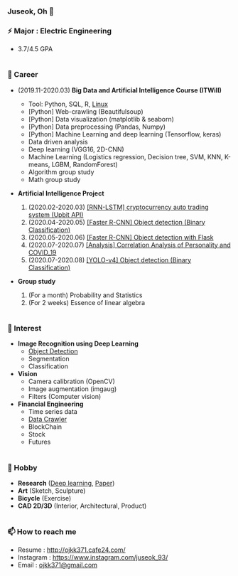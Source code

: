 ### Juseok, Oh 👋

### ⚡ Major : Electric Engineering
  - 3.7/4.5 GPA
  
#
### 🔭 Career
  
  - (2019.11-2020.03) **Big Data and Artificial Intelligence Course (ITWill)**
    - Tool: Python, SQL, R, [Linux](https://github.com/ojkk371/Ubuntu)
    - [Python] Web-crawling (Beautifulsoup)
    - [Python] Data visualization (matplotlib & seaborn)
    - [Python] Data preprocessing (Pandas, Numpy)
    - [Python] Machine Learning and deep learning (Tensorflow, keras)
    - Data driven analysis
    - Deep learning (VGG16, 2D-CNN)
    - Machine Learning (Logistics regression, Decision tree, SVM, KNN, K-means, LGBM, RandomForest)
    - Algorithm group study
    - Math group study  
      
  - **Artificial Intelligence Project**
    1. (2020.02-2020.03) [[RNN-LSTM] cryptocurrency auto trading system (Upbit API)](https://github.com/ojkk371/Block-chain-Prediction-Using-LSTM)
    2. (2020.04-2020.05) [[Faster R-CNN] Object detection (Binary Classification)](https://github.com/ojkk371/Custom-Faster-R-CNN)
    3. (2020.05-2020.06) [[Faster R-CNN] Object detection with Flask](https://github.com/ojkk371/Faster-R-CNN-with-Flask)
    4. (2020.07-2020.07) [[Analysis] Correlation Analysis of Personality and COVID_19](https://github.com/ojkk371/Correlation-Analysis-of-Personality-and-COVID_19)
    5. (2020.07-2020.08) [[YOLO-v4] Object detection (Binary Classification)](https://github.com/ojkk371/Custom-YOLOv4)
    
  - **Group study**
    1. (For a month) Probability and Statistics
    2. (For 2 weeks) Essence of linear algebra
#
### 🌱 Interest
- **Image Recognition using Deep Learning**
    - [Object Detection](https://github.com/ojkk371/Object-Detection)
    - Segmentation
    - Classification
- **Vision**
    - Camera calibration (OpenCV)
    - Image augmentation (imgaug)
    - Filters (Computer vision)
- **Financial Engineering**
    - Time series data
    - [Data Crawler](https://github.com/ojkk371/Stock-datareader)
    - BlockChain
    - Stock
    - Futures
    
#
### 👯 Hobby
- **Research** ([Deep learning](https://github.com/ojkk371/Deep-learning-for-ENSO-forecasts), [Paper](https://github.com/ojkk371/Paper-review))
- **Art** (Sketch, Sculpture)
- **Bicycle** (Exercise)
- **CAD 2D/3D** (Interior, Architectural, Product)
#
### 📫 How to reach me
- Resume : http://ojkk371.cafe24.com/
- Instagram : https://www.instagram.com/juseok_93/
- Email : ojkk371@gmail.com


<!--
**ojkk371/ojkk371** is a ✨ _special_ ✨ repository because its `README.md` (this file) appears on your GitHub profile.

Here are some ideas to get you started:

- 🔭 I’m currently working on ...
- 🌱 I’m currently learning ...
- 👯 I’m looking to collaborate on ...
- 🤔 I’m looking for help with ...
- 💬 Ask me about ...
- 📫 How to reach me: ...
- 😄 Pronouns: ...
- ⚡ Fun fact: ...
-->
